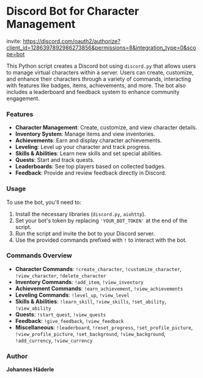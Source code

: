 # Discord Bot for Character Management

invite: https://discord.com/oauth2/authorize?client_id=1286397892986273856&permissions=8&integration_type=0&scope=bot

This Python script creates a Discord bot using `discord.py` that allows users to manage virtual characters within a server. Users can create, customize, and enhance their characters through a variety of commands, interacting with features like badges, items, achievements, and more. The bot also includes a leaderboard and feedback system to enhance community engagement.

### Features
- **Character Management**: Create, customize, and view character details.
- **Inventory System**: Manage items and view inventories.
- **Achievements**: Earn and display character achievements.
- **Leveling**: Level up your character and track progress.
- **Skills & Abilities**: Learn new skills and set special abilities.
- **Quests**: Start and track quests.
- **Leaderboards**: See top players based on collected badges.
- **Feedback**: Provide and review feedback directly in Discord.

### Usage
To use the bot, you'll need to:
1. Install the necessary libraries (`discord.py`, `aiohttp`).
2. Set your bot's token by replacing `'YOUR_BOT_TOKEN'` at the end of the script.
3. Run the script and invite the bot to your Discord server.
4. Use the provided commands prefixed with `!` to interact with the bot.

### Commands Overview
- **Character Commands**: `!create_character`, `!customize_character`, `!view_character`, `!delete_character`
- **Inventory Commands**: `!add_item`, `!view_inventory`
- **Achievement Commands**: `!earn_achievement`, `!view_achievements`
- **Leveling Commands**: `!level_up`, `!view_level`
- **Skills & Abilities**: `!learn_skill`, `!view_skills`, `!set_ability`, `!view_ability`
- **Quests**: `!start_quest`, `!view_quests`
- **Feedback**: `!give_feedback`, `!view_feedback`
- **Miscellaneous**: `!leaderboard`, `!reset_progress`, `!set_profile_picture`, `!view_profile_picture`, `!set_background`, `!view_background`, `!add_currency`, `!view_currency`

### Author
**Johannes Häderle**
